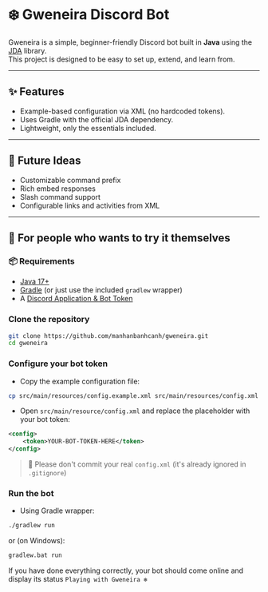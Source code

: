 # ❄️ Gweneira Discord Bot

Gweneira is a simple, beginner-friendly Discord bot built in **Java** using the [JDA](https://github.com/discord-jda/JDA) library.  
This project is designed to be easy to set up, extend, and learn from.

---

## ✨ Features
- Example-based configuration via XML (no hardcoded tokens).
- Uses Gradle with the official JDA dependency.
- Lightweight, only the essentials included.

---

## 💫 Future Ideas
- Customizable command prefix
- Rich embed responses
- Slash command support
- Configurable links and activities from XML

---


## 🚀 For people who wants to try it themselves

### 📦 Requirements
- [Java 17+](https://adoptium.net/)
- [Gradle](https://gradle.org/) (or just use the included `gradlew` wrapper)
- A [Discord Application & Bot Token](https://discord.com/developers/applications)

### Clone the repository
```bash
git clone https://github.com/manhanbanhcanh/gweneira.git
cd gweneira
```

### Configure your bot token
- Copy the example configuration file:
```bash
cp src/main/resources/config.example.xml src/main/resources/config.xml
```
- Open `src/main/resource/config.xml` and replace the placeholder with your bot token:
```xml
<config>
    <token>YOUR-BOT-TOKEN-HERE</token>
</config>
```
> 🚫 Please don't commit your real `config.xml` (it's already ignored in `.gitignore`)

### Run the bot
- Using Gradle wrapper:
```bash
./gradlew run
```
or (on Windows):
```bash
gradlew.bat run
```

If you have done everything correctly, your bot should come online and display its status ``Playing with Gweneira ❄️``



